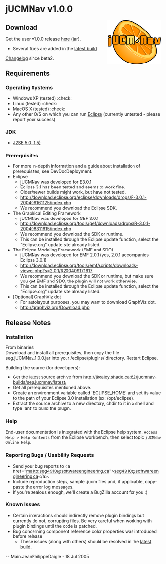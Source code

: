 # jUCMNav v1.0.0

<img align="right" src="img/LogoFinal.gif">

## Download

Get the user v1.0.0 release
[here](http://www.softwareengineering.ca/jucmnav/seg.jUCMNav_1.0.0.jar)
(jar).

  - Several fixes are added in the [latest
    build](http://jkealey.shade.ca:82/jucmnav-builds/seg.jucmnav/latest/)

  
[Changelog](%ATTACHURL%/log_beta2_to_v100.txt) since beta2.

## Requirements

### Operating Systems

  - Windows XP (tested) :check:
  - Linux (tested) :check:
  - MacOS X (tested) :check:
  - Any other O/S on which you can run [Eclipse](http://www.eclipse.org)
    (currently untested - please report your success)

### JDK

  - [J2SE 5.0 (1.5)](http://java.sun.com/j2se/1.5.0/index.jsp)

### Prerequisites

  - For more in-depth information and a guide about installation of
    prerequisites, see DevDocDeployment.
  - Eclipse
      - jUCMNav was developed for E3.0.1
      - Eclipse 3.1 has been tested and seems to work fine.
      - Older/newer builds might work, but have not tested.
      - <http://download.eclipse.org/eclipse/downloads/drops/R-3.0.1-200409161125/index.php>
      - We recommend you download the Eclipse SDK.
  - The Graphical Editing Framework
      - jUCMNav was developed for GEF 3.0.1
      - <http://download.eclipse.org/tools/gef/downloads/drops/R-3.0.1-200408311615/index.php>
      - We recommend you download the SDK or runtime.
      - This can be installed through the Eclipse update function,
        select the "Eclipse.org" update site already listed.
  - The Eclipse Modeling Framework (EMF and SDO)
      - jUCMNav was developed for EMF 2.0.1 (yes, 2.0.1 accompanies
        Eclipse 3.0.1)
      - <http://download.eclipse.org/tools/emf/scripts/downloads-viewer.php?s=2.0.1/R200409171617>
      - We recommend you download the SDK or runtime, but make sure you
        get EMF and SDO; the plugin will not work otherwise.
      - This can be installed through the Eclipse update function,
        select the "Eclipse.org" update site already listed.
  - \[Optional\] GraphViz dot
      - For autolayout purposes, you may want to download GraphViz dot.
      - <http://graphviz.org/Download.php>

## Release Notes

### Installation

From binaries:  
Download and install all prerequisites, then copy the file
seg.jUCMNav\_1.0.0.jar into your /eclipse/plugins/ directory. Restart
Eclipse.

Building the source (for developers):  

  - Get the latest source archive from
    <http://jkealey.shade.ca:82/jucmnav-builds/seg.jucmnav/latest/>
  - Get all prerequisites mentioned above.
  - Create an environment variable called 'ECLIPSE\_HOME' and set its
    value to the path of your Eclipse 3.0 installation (ex:
    /opt/eclipse).
  - Extract the source archive to a new directory, chdir to it in a
    shell and type 'ant' to build the plugin.

### Help

End-user documentation is integrated with the Eclipse help system.
`Access Help > Help Contents` from the Eclipse workbench, then select
topic `jUCMNav Online Help`.

### Reporting Bugs / Usability Requests

  - Send your bug reports to \<a
    href="[mailto:seg4910@softwareengineering.ca](mailto:seg4910@softwareengineering.ca)"\><seg4910@softwareengineering.ca>\</a\>.
  - Include reproduction steps, sample .jucm files and, if applicable,
    copy-paste the error log messages.
  - If you're zealous enough, we'll create a BugZilla account for you :)

### Known Issues

  - Certain interactions should indirectly remove plugin bindings but
    currently do not, corrupting files. Be very careful when working
    with plugin bindings until the code is patched.
  - Bug concerning component reference color properties was introduced
    before release
      - <span class="twiki-macro N"></span> These issues (along with
        others) should be resolved in the [latest
        build](http://jkealey.shade.ca:82/jucmnav-builds/seg.jucmnav/latest/).

\-- Main.JeanPhilippeDaigle - 18 Jul 2005
